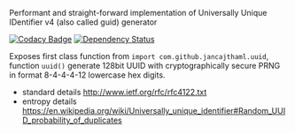 Performant and straight-forward implementation of Universally Unique IDentifier v4 (also called guid) generator

[![Codacy Badge](https://api.codacy.com/project/badge/Grade/9d4b03d01287441ca3f21626654939ad)](https://www.codacy.com/app/jan-cajthaml/uuid?utm_source=github.com&amp;utm_medium=referral&amp;utm_content=jancajthaml-scala/uuid&amp;utm_campaign=Badge_Grade) [![Dependency Status](https://www.versioneye.com/user/projects/57dc150b037c20002d0d9b5d/badge.svg?style=flat-square)](https://www.versioneye.com/user/projects/57dc150b037c20002d0d9b5d)

Exposes first class function from `import com.github.jancajthaml.uuid`, function `uuid()` generate 128bit UUID with cryptographically secure PRNG in format 8-4-4-4-12 lowercase hex digits.

* standard details http://www.ietf.org/rfc/rfc4122.txt
* entropy details https://en.wikipedia.org/wiki/Universally_unique_identifier#Random_UUID_probability_of_duplicates
